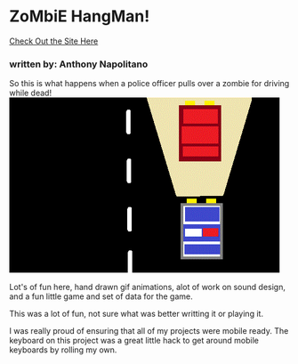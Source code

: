 # ZoMbiE HangMan!

[Check Out the Site Here](https://anap73.github.io/Hang-Man.github.io/)
### written by: Anthony Napolitano
So this is what happens when a police officer pulls over a zombie for driving while dead!
![CopChase](https://raw.githubusercontent.com/aNap73/Hang-Man.github.io/master/assets/images/zr1.gif)

Lot's of fun here, hand drawn gif animations, alot of work on sound design, and a fun little game and set of data for the game.

This was a lot of fun, not sure what was better writting it or playing it.

I was really proud of ensuring that all of my projects were mobile ready. The keyboard on this project was a great little hack to get around mobile keyboards by rolling my own.



